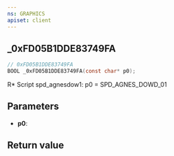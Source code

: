 ```yaml
---
ns: GRAPHICS
apiset: client
---
```

## _0xFD05B1DDE83749FA

```c
// 0xFD05B1DDE83749FA
BOOL _0xFD05B1DDE83749FA(const char* p0);
```

R* Script spd_agnesdow1: p0 = SPD_AGNES_DOWD_01

## Parameters
* **p0**:

## Return value